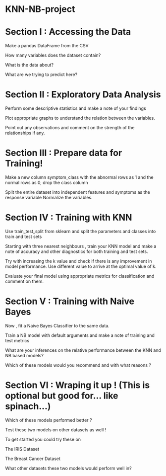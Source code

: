 # KNN-NB-project

# Section I : Accessing the Data

Make a pandas DataFrame from the CSV

How many variables does the dataset contain?

What is the data about?

What are we trying to predict here?

# Section II : Exploratory Data Analysis

Perform some descriptive statistics and make a note of your findings

Plot appropriate graphs to understand the relation between the variables.

Point out any observations and comment on the strength of the relationships if any.

# Section III : Prepare data for Training!
Make a new column symptom_class with the abnormal rows as 1 and the normal rows as 0, drop the 
class column

Split the entire dataset into independent features and symptoms as the response variable
Normalize the variables.

# Section IV : Training with KNN

Use train_test_split from sklearn and split the parameters and classes into train and test sets

Starting with three nearest neighbours , train your KNN model and make a note of accuracy and other diagnostics for both training and test sets.

Try with increasing the k value and check if there is any improvement in model performance. Use different value to arrive at the optimal value of k.

Evaluate your final model using appropriate metrics for classification and comment on them.

# Section V : Training with Naive Bayes

Now , fit a Naive Bayes Classifier to the same data.

Train a NB model with default arguments and make a note of training and test metrics

What are your inferences on the relative performance between the KNN and NB based models?

Which of these models would you recommend and with what reasons ?

# Section VI : Wraping it up ! (This is optional but good for... like spinach...)

Which of these models performed better ?

Test these two models on other datasets as well !

To get started you could try these on

The IRIS Dataset

The Breast Cancer Dataset

What other datasets these two models would perform well in?
